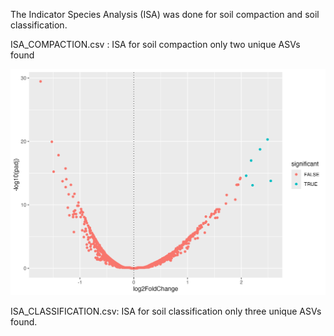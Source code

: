 The Indicator Species Analysis (ISA) was done for soil compaction and soil classification.

ISA_COMPACTION.csv : ISA for soil compaction only two unique ASVs found

![Figure 1](https://github.com/cynthiaachung/micb575-team3/blob/main/R/Differential%20Abundance/vol_plot_C0.png)

ISA_CLASSIFICATION.csv: ISA for soil classification only three unique ASVs found.




